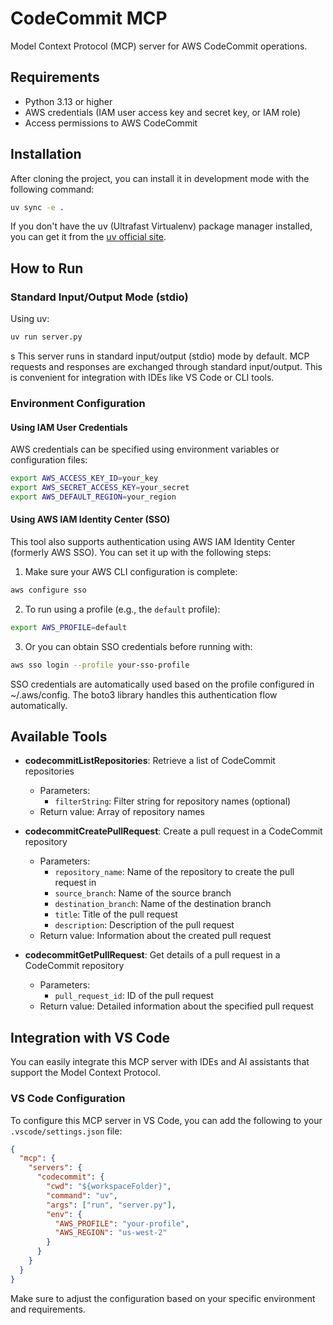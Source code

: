 # CodeCommit MCP

Model Context Protocol (MCP) server for AWS CodeCommit operations.

## Requirements

- Python 3.13 or higher
- AWS credentials (IAM user access key and secret key, or IAM role)
- Access permissions to AWS CodeCommit

## Installation

After cloning the project, you can install it in development mode with the following command:

```bash
uv sync -e .
```

If you don't have the uv (Ultrafast Virtualenv) package manager installed, you can get it from the [uv official site](https://github.com/astral-sh/uv).

## How to Run

### Standard Input/Output Mode (stdio)

Using uv:

```bash
uv run server.py
```
s
This server runs in standard input/output (stdio) mode by default. MCP requests and responses are exchanged through standard input/output. This is convenient for integration with IDEs like VS Code or CLI tools.

### Environment Configuration

#### Using IAM User Credentials

AWS credentials can be specified using environment variables or configuration files:

```bash
export AWS_ACCESS_KEY_ID=your_key
export AWS_SECRET_ACCESS_KEY=your_secret
export AWS_DEFAULT_REGION=your_region
```

#### Using AWS IAM Identity Center (SSO)

This tool also supports authentication using AWS IAM Identity Center (formerly AWS SSO). You can set it up with the following steps:

1. Make sure your AWS CLI configuration is complete:

```bash
aws configure sso
```

2. To run using a profile (e.g., the `default` profile):

```bash
export AWS_PROFILE=default
```

3. Or you can obtain SSO credentials before running with:

```bash
aws sso login --profile your-sso-profile
```

SSO credentials are automatically used based on the profile configured in ~/.aws/config. The boto3 library handles this authentication flow automatically.

## Available Tools

- **codecommitListRepositories**: Retrieve a list of CodeCommit repositories
  - Parameters:
    - `filterString`: Filter string for repository names (optional)
  - Return value: Array of repository names

- **codecommitCreatePullRequest**: Create a pull request in a CodeCommit repository
  - Parameters:
    - `repository_name`: Name of the repository to create the pull request in
    - `source_branch`: Name of the source branch
    - `destination_branch`: Name of the destination branch
    - `title`: Title of the pull request
    - `description`: Description of the pull request
  - Return value: Information about the created pull request

- **codecommitGetPullRequest**: Get details of a pull request in a CodeCommit repository
  - Parameters:
    - `pull_request_id`: ID of the pull request
  - Return value: Detailed information about the specified pull request

## Integration with VS Code

You can easily integrate this MCP server with IDEs and AI assistants that support the Model Context Protocol.

### VS Code Configuration

To configure this MCP server in VS Code, you can add the following to your `.vscode/settings.json` file:

```json
{
  "mcp": {
    "servers": {
      "codecommit": {
        "cwd": "${workspaceFolder}",
        "command": "uv",
        "args": ["run", "server.py"],
        "env": {
          "AWS_PROFILE": "your-profile",
          "AWS_REGION": "us-west-2"
        }
      }
    }
  }
}
```

Make sure to adjust the configuration based on your specific environment and requirements.
